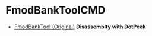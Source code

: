 # FmodBankToolCMD

- [FmodBankTool (Original)](https://gamebanana.com/tools/12100) 
**Disassemblty with DotPeek**
